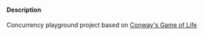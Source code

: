 #### Description
Concurrency playground project based on [Conway's Game of Life](https://en.wikipedia.org/wiki/Conway%27s_Game_of_Life)

